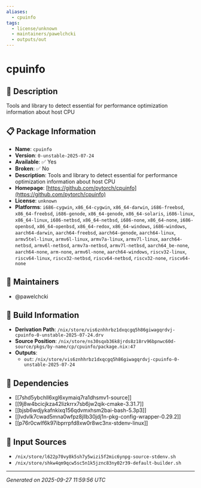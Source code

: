 ```yaml
---
aliases:
  - cpuinfo
tags:
  - license/unknown
  - maintainers/pawelchcki
  - outputs/out
---
```


# cpuinfo

## 📝 Description

Tools and library to detect essential for performance optimization information about host CPU

## 📋 Package Information

- **Name**: `cpuinfo`
- **Version**: `0-unstable-2025-07-24`
- **Available**: ✅ Yes
- **Broken**: ✅ No
- **Description**: Tools and library to detect essential for performance optimization information about host CPU
- **Homepage**: [https://github.com/pytorch/cpuinfo](https://github.com/pytorch/cpuinfo)
- **License**: `unknown`
- **Platforms**: `i686-cygwin`, `x86_64-cygwin`, `x86_64-darwin`, `i686-freebsd`, `x86_64-freebsd`, `i686-genode`, `x86_64-genode`, `x86_64-solaris`, `i686-linux`, `x86_64-linux`, `i686-netbsd`, `x86_64-netbsd`, `i686-none`, `x86_64-none`, `i686-openbsd`, `x86_64-openbsd`, `x86_64-redox`, `x86_64-windows`, `i686-windows`, `aarch64-darwin`, `aarch64-freebsd`, `aarch64-genode`, `aarch64-linux`, `armv5tel-linux`, `armv6l-linux`, `armv7a-linux`, `armv7l-linux`, `aarch64-netbsd`, `armv6l-netbsd`, `armv7a-netbsd`, `armv7l-netbsd`, `aarch64_be-none`, `aarch64-none`, `arm-none`, `armv6l-none`, `aarch64-windows`, `riscv32-linux`, `riscv64-linux`, `riscv32-netbsd`, `riscv64-netbsd`, `riscv32-none`, `riscv64-none`
## 👥 Maintainers

- @pawelchcki


## 🔧 Build Information

- **Derivation Path**: `/nix/store/vis6znhhrbz1dxqcgq5h86giwagqrdvj-cpuinfo-0-unstable-2025-07-24.drv`
- **Source Position**: `/nix/store/ns30sqxb36k8jrds8z18rv96bpnwc60d-source/pkgs/by-name/cp/cpuinfo/package.nix:47`
- **Outputs**:
  - `out`:  `/nix/store/vis6znhhrbz1dxqcgq5h86giwagqrdvj-cpuinfo-0-unstable-2025-07-24`

## 🔗 Dependencies

- [[7shd5ybchll6xgl6xymaiq7ra1dhsmv1-source]]
- [[9j8w4bcicjkza42lizkrrx7sb6jw2qik-cmake-3.31.7]]
- [[bjsb6wdjykafnkixq156qdvmxhsm2bai-bash-5.3p3]]
- [[lvdvlk7cwad5mna0wfpz8jllb30jdj1n-pkg-config-wrapper-0.29.2]]
- [[p76r0cwlf6k97ibprrpfd8xw0r8wc3nx-stdenv-linux]]

## 📁 Input Sources

- `/nix/store/l622p70vy8k5sh7y5wizi5f2mic6ynpg-source-stdenv.sh`
- `/nix/store/shkw4qm9qcw5sc5n1k5jznc83ny02r39-default-builder.sh`

---
*Generated on 2025-09-27 11:59:56 UTC*
